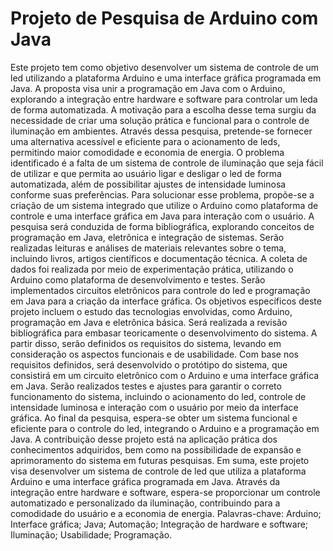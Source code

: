 # Projeto de Pesquisa de Arduino com Java

Este projeto tem como objetivo desenvolver um sistema de controle de um led utilizando a plataforma Arduino e uma interface gráfica programada em Java. A proposta visa unir a programação em Java com o Arduino, explorando a integração entre hardware e software para controlar um leda de forma automatizada. A motivação para a escolha desse tema surgiu da necessidade de criar uma solução prática e funcional para o controle de iluminação em ambientes. Através dessa pesquisa, pretende-se fornecer uma alternativa acessível e eficiente para o acionamento de leds, permitindo maior comodidade e economia de energia. O problema identificado é a falta de um sistema de controle de iluminação que seja fácil de utilizar e que permita ao usuário ligar e desligar o led de forma automatizada, além de possibilitar ajustes de intensidade luminosa conforme suas preferências. Para solucionar esse problema, propõe-se a criação de um sistema integrado que utilize o Arduino como plataforma de controle e uma interface gráfica em Java para interação com o usuário. A pesquisa será conduzida de forma bibliográfica, explorando conceitos de programação em Java, eletrônica e integração de sistemas. Serão realizadas leituras e análises de materiais relevantes sobre o tema, incluindo livros, artigos científicos e documentação técnica. A coleta de dados foi realizada por meio de experimentação prática, utilizando o Arduino como plataforma de desenvolvimento e testes. Serão implementados circuitos eletrônicos para controle do led e programação em Java para a criação da interface gráfica. Os objetivos específicos deste projeto incluem o estudo das tecnologias envolvidas, como Arduino, programação em Java e eletrônica básica. Será realizada a revisão bibliográfica para embasar teoricamente o desenvolvimento do sistema. A partir disso, serão definidos os requisitos do sistema, levando em consideração os aspectos funcionais e de usabilidade. Com base nos requisitos definidos, será desenvolvido o protótipo do sistema, que consistirá em um circuito eletrônico com o Arduino e uma interface gráfica em Java. Serão realizados testes e ajustes para garantir o correto funcionamento do sistema, incluindo o acionamento do led, controle de intensidade luminosa e interação com o usuário por meio da interface gráfica. Ao final da pesquisa, espera-se obter um sistema funcional e eficiente para o controle do led, integrando o Arduino e a programação em Java. A contribuição desse projeto está na aplicação prática dos conhecimentos adquiridos, bem como na possibilidade de expansão e aprimoramento do sistema em futuras pesquisas. Em suma, este projeto visa desenvolver um sistema de controle de led que utiliza a plataforma Arduino e uma interface gráfica programada em Java. Através da integração entre hardware e software, espera-se proporcionar um controle automatizado e personalizado da iluminação, contribuindo para a comodidade do usuário e a economia de energia.
Palavras-chave: Arduino; Interface gráfica; Java; Automação; Integração de hardware e software; Iluminação; Usabilidade; Programação.
